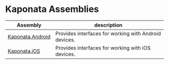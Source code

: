 # Kaponata Assemblies

| Assembly                             | description                                           |
| ---                                  | ---                                                   |
| [Kaponata.Android](Kaponata.Android) | Provides interfaces for working with Android devices. |
| [Kaponata.iOS](Kaponata.iOS)         | Provides interfaces for working with iOS devices.     |
